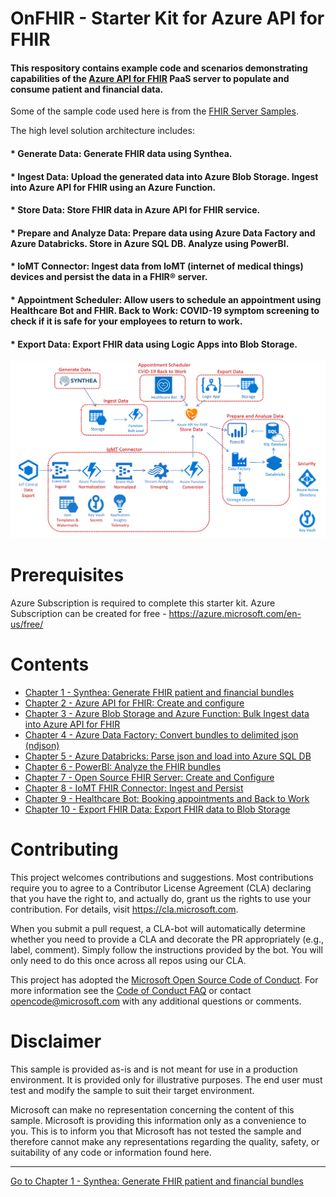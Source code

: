 # OnFHIR - Starter Kit for Azure API for FHIR 

#### This respository contains example code and scenarios demonstrating capabilities of the [Azure API for FHIR](https://docs.microsoft.com/azure/healthcare-apis) PaaS server to populate and consume patient and financial data. 
Some of the sample code used here is from the [FHIR Server Samples](https://github.com/microsoft/fhir-server-samples).

The high level solution architecture includes: 
#### * Generate Data: Generate FHIR data using Synthea.
#### * Ingest Data: Upload the generated data into Azure Blob Storage. Ingest into Azure API for FHIR using an Azure Function.
#### * Store Data: Store FHIR data in Azure API for FHIR service.
#### * Prepare and Analyze Data: Prepare data using Azure Data Factory and Azure Databricks. Store in Azure SQL DB. Analyze using PowerBI.
#### * IoMT Connector: Ingest data from IoMT (internet of medical things) devices and persist the data in a FHIR® server.
#### * Appointment Scheduler: Allow users to schedule an appointment using Healthcare Bot and FHIR. Back to Work: COVID-19 symptom screening to check if it is safe for your employees to return to work.
#### * Export Data: Export FHIR data using Logic Apps into Blob Storage.

<center><img src="images//azure-api-fhir-paas.png" width="850"></center>

# Prerequisites
Azure Subscription is required to complete this starter kit. Azure Subscription can be created for free - <https://azure.microsoft.com/en-us/free/>

# Contents

* [Chapter 1 - Synthea: Generate FHIR patient and financial bundles](./Chapter1-Synthea/ReadMe.md)
* [Chapter 2 - Azure API for FHIR: Create and configure](./Chapter2-AzureAPIforFHIR/ReadMe.md)
* [Chapter 3 - Azure Blob Storage and Azure Function: Bulk Ingest data into Azure API for FHIR](./Chapter3-AzureBlobStorageandAzureFunction/ReadMe.md)
* [Chapter 4 - Azure Data Factory: Convert bundles to delimited json (ndjson)](./Chapter4-AzureDataFactory/ReadMe.md)
* [Chapter 5 - Azure Databricks: Parse json and load into Azure SQL DB](./Chapter5-AzureDatabricks/ReadMe.md)
* [Chapter 6 - PowerBI: Analyze the FHIR bundles](./Chapter6-PowerBI/ReadMe.md)
* [Chapter 7 - Open Source FHIR Server: Create and Configure](./Chapter7-OpenSourceFHIRServer/ReadMe.md)
* [Chapter 8 - IoMT FHIR Connector: Ingest and Persist](./Chapter8-IoMTFHIRConnector/ReadMe.md)
* [Chapter 9 - Healthcare Bot: Booking appointments and Back to Work](./Chapter9-HealthcareBot/ReadMe.md)
* [Chapter 10 - Export FHIR Data: Export FHIR data to Blob Storage](./Chapter10-ExportData/ReadMe.md)

# Contributing

This project welcomes contributions and suggestions.  Most contributions require you to agree to a Contributor License Agreement (CLA) declaring that you have the right to, and actually do, grant us the rights to use your contribution. For details, visit https://cla.microsoft.com.

When you submit a pull request, a CLA-bot will automatically determine whether you need to provide a CLA and decorate the PR appropriately (e.g., label, comment). Simply follow the instructions provided by the bot. You will only need to do this once across all repos using our CLA.

This project has adopted the [Microsoft Open Source Code of Conduct](https://opensource.microsoft.com/codeofconduct/). For more information see the [Code of Conduct FAQ](https://opensource.microsoft.com/codeofconduct/faq/) or contact [opencode@microsoft.com](mailto:opencode@microsoft.com) with any additional questions or comments.

# Disclaimer 

This sample is provided as-is and is not meant for use in a production environment. It is provided only for illustrative purposes. The end user must test and modify the sample to suit their target environment. 

Microsoft can make no representation concerning the content of this sample. Microsoft is providing this information only as a convenience to you. This is to inform you that Microsoft has not tested the sample and therefore cannot make any representations regarding the quality, safety, or suitability of any code or information found here.   

***

[Go to Chapter 1 - Synthea: Generate FHIR patient and financial bundles](../master/Chapter1-Synthea/ReadMe.md)
